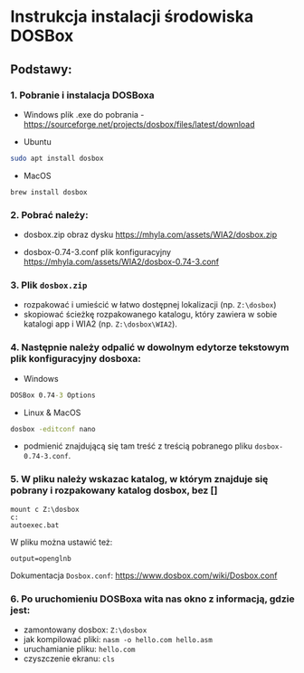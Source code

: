 # Instrukcja instalacji środowiska DOSBox

## Podstawy:

### 1. Pobranie i instalacja DOSBoxa

- Windows
plik .exe do pobrania - <https://sourceforge.net/projects/dosbox/files/latest/download>

- Ubuntu
```bash
sudo apt install dosbox
```

- MacOS
```
brew install dosbox
```

### 2. Pobrać należy:

- dosbox.zip
obraz dysku <https://mhyla.com/assets/WIA2/dosbox.zip>

- dosbox-0.74-3.conf
plik konfiguracyjny <https://mhyla.com/assets/WIA2/dosbox-0.74-3.conf>

### 3. Plik `dosbox.zip` 
- rozpakować i umieścić w łatwo dostępnej lokalizacji (np. `Z:\dosbox`) 
- skopiować ścieżkę rozpakowanego katalogu, który zawiera w sobie katalogi app i WIA2 (np. `Z:\dosbox\WIA2`).

### 4. Następnie należy odpalić w dowolnym edytorze tekstowym plik konfiguracyjny dosboxa:

- Windows
```cmd
DOSBox 0.74-3 Options
```

- Linux & MacOS
```bash
dosbox -editconf nano
```

- podmienić znajdującą się tam treść z treścią pobranego pliku `dosbox-0.74-3.conf`.

### 5. W pliku należy wskazac katalog, w którym znajduje się pobrany i rozpakowany katalog dosbox, bez []
```
mount c Z:\dosbox
c:
autoexec.bat
```

W pliku można ustawić też:
```
output=openglnb
```

Dokumentacja `Dosbox.conf`: <https://www.dosbox.com/wiki/Dosbox.conf>

### 6. Po uruchomieniu DOSBoxa wita nas okno z informacją, gdzie jest: 
- zamontowany dosbox: `Z:\dosbox`
- jak kompilować pliki: `nasm -o hello.com hello.asm`
- uruchamianie pliku: `hello.com`
- czyszczenie ekranu: `cls`